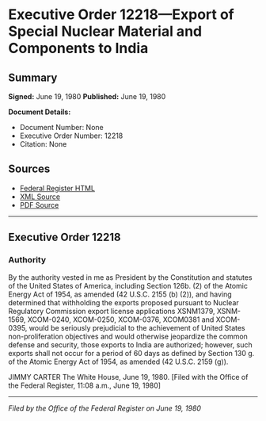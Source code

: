 # Executive Order 12218—Export of Special Nuclear Material and Components to India

## Summary

**Signed:** June 19, 1980
**Published:** June 19, 1980

**Document Details:**
- Document Number: None
- Executive Order Number: 12218
- Citation: None

## Sources
- [Federal Register HTML](https://www.presidency.ucsb.edu/documents/executive-order-12218-export-special-nuclear-material-and-components-india)
- [XML Source](None)
- [PDF Source](None)

---

## Executive Order 12218

### Authority

By the authority vested in me as President by the Constitution and statutes of the United States of America, including Section 126b. (2) of the Atomic Energy Act of 1954, as amended (42 U.S.C. 2155 (b) (2)), and having determined that withholding the exports proposed pursuant to Nuclear Regulatory Commission export license applications XSNM1379, XSNM-1569, XCOM-0240, XCOM-0250, XCOM-0376, XCOM0381 and XCOM-0395, would be seriously prejudicial to the achievement of United States non-proliferation objectives and would otherwise jeopardize the common defense and security, those exports to India are authorized; however, such exports shall not occur for a period of 60 days as defined by Section 130 g. of the Atomic Energy Act of 1954, as amended (42 U.S.C. 2159 (g)).

JIMMY CARTER
The White House,
June 19, 1980.
[Filed with the Office of the Federal Register, 11:08 a.m., June 19, 1980]

---

*Filed by the Office of the Federal Register on June 19, 1980*
